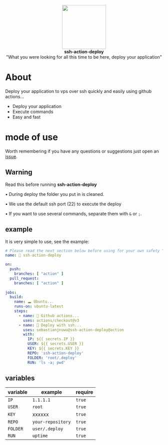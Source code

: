 <p align="center">
  <img src="https://icon-library.com/images/terminal-icon/terminal-icon-1.jpg" width=140 height=140 />
  <br>
  <b>ssh-action-deploy</b>
  <br>
  <smail>"What you were looking for all this time to be here, deploy your application"</smail>
</p>

# About

 Deploy your application to vps over ssh quickly and easily using github actions...<br>
  - Deploy your application 
  - Execute commands
  - Easy and fast 

# mode of use

 Worth remembering if you have any questions or suggestions just open an [issue](https://github.com/sebastianjnuwu/ssh-action-deploy/issues).
## Warning

 Read this before running <strong>ssh-action-deploy</strong>
 
 • During deploy the folder you put in is cleaned.
 
 • We use the default ssh port (22) to execute the deploy

 • If you want to use several commands, separate them with `&` or `;`.

## example

  It is very simple to use, see the example:
```yml
# Please read the next section below before using for your own safety "variables".
name: 🐥 ssh-action-deploy

on:
  push:
    branches: [ "action" ]
  pull_request:
    branches: [ "action" ]
    
jobs:
  build:
    name: 🕳️ Ubuntu...
    runs-on: ubuntu-latest
    steps:
      - name: 💞 Github actions...
        uses: actions/checkout@v3
      - name: 🌈 Deploy with ssh...
        uses: sebastianjnuwu@ssh-action-deploy@action
        with:
          IP: ${{ secrets.IP }}
          USER: ${{ secrets.USER }}
          KEY: ${{ secrets.KEY }}
          REPO: 'ssh-action-deploy'
          FOLDER: 'root/.deploy'
          RUN: 'ls -a; pwd'
  ```
  
## variables 

| variable | example  | require |
| -------- | ----------- | ------- |
| `IP` | `1.1.1.1`| `true` |
| `USER` | `root` | `true` |
| `KEY` | xxxxxx | `true` |
| `REPO` | `your-repository` | `true` |
| `FOLDER` | `user/.deploy`| `true` |
| `RUN` | `uptime` | `true` |
